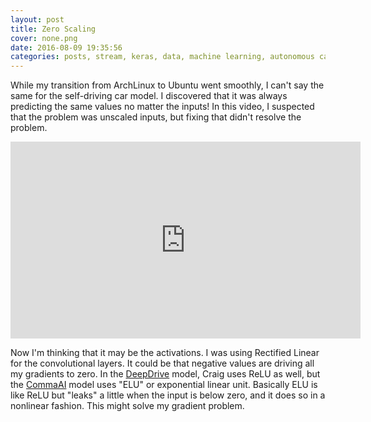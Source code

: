 ```yaml
---
layout: post
title: Zero Scaling
cover: none.png
date: 2016-08-09 19:35:56 
categories: posts, stream, keras, data, machine learning, autonomous car
---
```


While my transition from ArchLinux to Ubuntu went smoothly, I can't say the same for the self-driving car model.  I discovered that it was always predicting the same values no matter the inputs!  In this video, I suspected that the problem was unscaled inputs, but fixing that didn't resolve the problem.

<iframe width="560" height="315" src="https://www.youtube.com/embed/CdlHNMPFKt4" frameborder="0"> </iframe>

Now I'm thinking that it may be the activations.  I was using Rectified Linear for the convolutional layers.  It could be that negative values are driving all my gradients to zero.  In the [DeepDrive](http://deepdrive.io) model, Craig uses ReLU as well, but the [CommaAI](https://github.com/commaai/research/blob/master/train_steering_model.py) model uses "ELU" or exponential linear unit.  Basically ELU is like ReLU but "leaks" a little when the input is below zero, and it does so in a nonlinear fashion.  This might solve my gradient problem.
